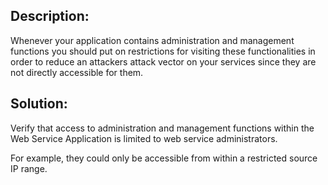 ## Description:

Whenever your application contains administration and management functions you should
put on restrictions for visiting these functionalities in order to reduce an attackers
attack vector on your services since they are not directly accessible for them.

## Solution:

Verify that access to administration and management functions within the Web Service
Application is limited to web service administrators.

For example, they could only be accessible from within a restricted source IP range.
